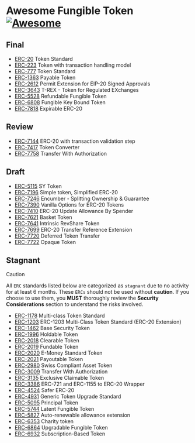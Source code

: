 # Awesome Fungible Token [![Awesome](https://awesome.re/badge-flat2.svg)](https://awesome.re)

## Final

- [ERC-20](https://eips.ethereum.org/EIPS/eip-20) Token Standard
- [ERC-223](https://eips.ethereum.org/EIPS/eip-223) Token with transaction handling model
- [ERC-777](https://eips.ethereum.org/EIPS/eip-777) Token Standard
- [ERC-1363](https://eips.ethereum.org/EIPS/eip-1363) Payable Token
- [ERC-2612](https://eips.ethereum.org/EIPS/eip-2612) Permit Extension for EIP-20 Signed Approvals
- [ERC-3643](https://eips.ethereum.org/EIPS/eip-3643) T-REX - Token for Regulated EXchanges
- [ERC-5528](https://eips.ethereum.org/EIPS/eip-5528) Refundable Fungible Token
- [ERC-6808](https://eips.ethereum.org/EIPS/eip-6808) Fungible Key Bound Token
- [ERC-7818](https://eips.ethereum.org/EIPS/eip-7818) Expirable ERC-20 

## Review

- [ERC-7144](https://eips.ethereum.org/EIPS/eip-7144) ERC-20 with transaction validation step
- [ERC-7417](https://eips.ethereum.org/EIPS/eip-7417) Token Converter
- [ERC-7758](https://eips.ethereum.org/EIPS/eip-7758) Transfer With Authorization
  
## Draft

- [ERC-5115](https://eips.ethereum.org/EIPS/eip-5115) SY Token
- [ERC-7196](https://eips.ethereum.org/EIPS/eip-7196) Simple token, Simplified ERC-20
- [ERC-7246](https://eips.ethereum.org/EIPS/eip-7246) Encumber - Splitting Ownership & Guarantee
- [ERC-7390](https://eips.ethereum.org/EIPS/eip-7390) Vanilla Options for ERC-20 Tokens
- [ERC-7410](https://eips.ethereum.org/EIPS/eip-7410) ERC-20 Update Allowance By Spender
- [ERC-7621](https://eips.ethereum.org/EIPS/eip-7621) Basket Token
- [ERC-7641](https://eips.ethereum.org/EIPS/eip-7641) Intrinsic RevShare Token
- [ERC-7699](https://eips.ethereum.org/EIPS/eip-7699) ERC-20 Transfer Reference Extension
- [ERC-7720](https://eips.ethereum.org/EIPS/eip-7720) Deferred Token Transfer
- [ERC-7722](https://eips.ethereum.org/EIPS/eip-7722) Opaque Token

## Stagnant

> [!CAUTION]
> All `ERC` standards listed below are categorized as `stagnant` due to no activity for at least 6 months. These `ERCs` should not be used without **caution**. If you choose to use them, you **MUST** thoroughly review the **Security Considerations** section to understand the risks involved.

- [ERC-1178](https://eips.ethereum.org/EIPS/eip-1178) Multi-class Token Standard
- [ERC-1203](https://eips.ethereum.org/EIPS/eip-1203) ERC-1203 Multi-Class Token Standard (ERC-20 Extension)
- [ERC-1462](https://eips.ethereum.org/EIPS/eip-1462) Base Security Token
- [ERC-1996](https://eips.ethereum.org/EIPS/eip-1996) Holdable Token
- [ERC-2018](https://eips.ethereum.org/EIPS/eip-2018) Clearable Token
- [ERC-2019](https://eips.ethereum.org/EIPS/eip-2019) Fundable Token
- [ERC-2020](https://eips.ethereum.org/EIPS/eip-2020) E-Money Standard Token
- [ERC-2021](https://eips.ethereum.org/EIPS/eip-2021) Payoutable Token
- [ERC-2980](https://eips.ethereum.org/EIPS/eip-2980) Swiss Compliant Asset Token 
- [ERC-3009](https://eips.ethereum.org/EIPS/eip-3009) Transfer With Authorization
- [ERC-3135](https://eips.ethereum.org/EIPS/eip-3135) Exclusive Claimable Token 
- [ERC-3386](https://eips.ethereum.org/EIPS/eip-3386) ERC-721 and ERC-1155 to ERC-20 Wrapper
- [ERC-4524](https://eips.ethereum.org/EIPS/eip-4524) Safer ERC-20
- [ERC-4931](https://eips.ethereum.org/EIPS/eip-4931) Generic Token Upgrade Standard
- [ERC-5095](https://eips.ethereum.org/EIPS/eip-5095) Principal Token
- [ERC-5744](https://eips.ethereum.org/EIPS/eip-5744) Latent Fungible Token
- [ERC-5827](https://eips.ethereum.org/EIPS/eip-5827) Auto-renewable allowance extension
- [ERC-6353](https://eips.ethereum.org/EIPS/eip-6353) Charity token
- [ERC-6864](https://eips.ethereum.org/EIPS/eip-6864) Upgradable Fungible Token
- [ERC-6932](https://eips.ethereum.org/EIPS/eip-6932) Subscription-Based Token
